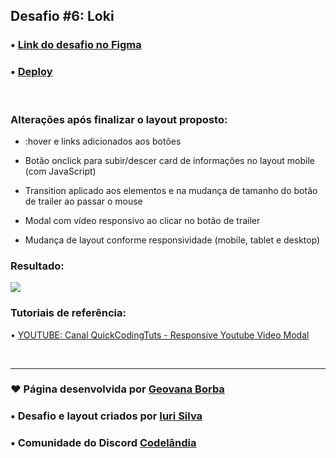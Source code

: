 ## Desafio #6: Loki

### • [Link do desafio no Figma](https://www.figma.com/file/Yb9IBH56g7T1hdIyZ3BMNO/Desafios---Codel%C3%A2ndia?type=design&node-id=7539-2&mode=design&t=eBUUVF6k05mrRnnY-0) 

### • [Deploy](https://geovanaborba.github.io/Codelandia-desafios/Desafio-6/) 

<br>

### Alterações após finalizar o layout proposto:

* :hover e links adicionados aos botões

* Botão onclick para subir/descer card de informações no layout mobile (com JavaScript)

* Transition aplicado aos elementos e na mudança de tamanho do botão de trailer ao passar o mouse

* Modal com vídeo responsivo ao clicar no botão de trailer

* Mudança de layout conforme responsividade (mobile, tablet e desktop)

### Resultado: 

<img src="./assets/img/resultado_desafio6.gif">

<br>

### Tutoriais de referência: 

• [YOUTUBE: Canal QuickCodingTuts - Responsive Youtube Video Modal](https://www.youtube.com/watch?v=dd_bfQP7Exs)

<br>

<hr>

### ♥ Página desenvolvida por [Geovana Borba](https://www.linkedin.com/in/geovanaborba/)

### • Desafio e layout criados por [Iuri Silva](https://www.linkedin.com/in/iuricode/?originalSubdomain=br)

### • Comunidade do Discord [Codelândia](https://discord.gg/79qyJwdsGk)